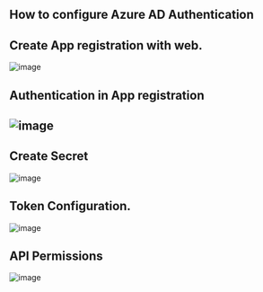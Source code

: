 ## How to configure Azure AD Authentication

## Create App registration with web.
![image](https://github.com/user-attachments/assets/64dda176-199e-4ea3-9e8e-01e93074074a)

## Authentication in App registration
## ![image](https://github.com/user-attachments/assets/8f0206c7-c4ed-49f6-8042-d312c30f9932)

## Create Secret
![image](https://github.com/user-attachments/assets/94c18de2-a448-4d47-b732-4d2ed75246e7)

## Token Configuration.
![image](https://github.com/user-attachments/assets/502b2cc1-6c85-48af-9fb1-0f1a00be58db)

## API Permissions
![image](https://github.com/user-attachments/assets/bd89eb72-b859-4153-a697-d1420c6c575c)

